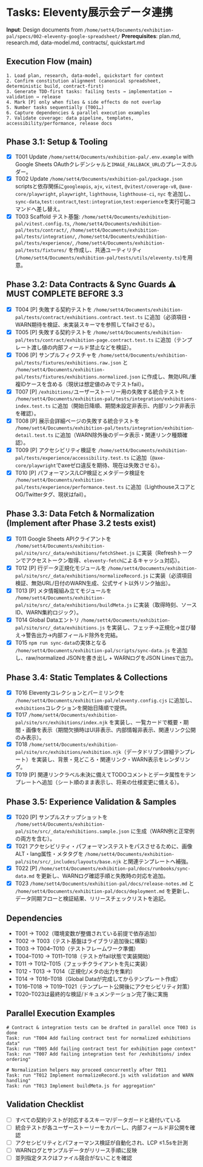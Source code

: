 # Tasks: Eleventy展示会データ連携

**Input**: Design documents from `/home/sett4/Documents/exhibition-pal/specs/002-eleventy-google-spreadsheet/`
**Prerequisites**: plan.md, research.md, data-model.md, contracts/, quickstart.md

## Execution Flow (main)
```
1. Load plan, research, data-model, quickstart for context
2. Confirm constitution alignment (canonical spreadsheet, deterministic build, contract-first)
3. Generate TDD-first tasks: failing tests → implementation → validation → release
4. Mark [P] only when files & side effects do not overlap
5. Number tasks sequentially (T001…)
6. Capture dependencies & parallel execution examples
7. Validate coverage: data pipeline, templates, accessibility/performance, release docs
```

## Phase 3.1: Setup & Tooling
- [X] T001 Update `/home/sett4/Documents/exhibition-pal/.env.example` with Google Sheets OAuthクレデンシャルと`IMAGE_FALLBACK_URL`のプレースホルダー。
- [X] T002 Update `/home/sett4/Documents/exhibition-pal/package.json` scriptsと依存関係に`googleapis`, `ajv`, `vitest`, `@vitest/coverage-v8`, `@axe-core/playwright`, `playwright`, `lighthouse`, `lighthouse-ci`, `nyc` を追加し、`sync-data`,`test:contract`,`test:integration`,`test:experience`を実行可能コマンドへ差し替え。
- [X] T003 Scaffold テスト基盤: `/home/sett4/Documents/exhibition-pal/vitest.config.ts`, `/home/sett4/Documents/exhibition-pal/tests/contract/`, `/home/sett4/Documents/exhibition-pal/tests/integration/`, `/home/sett4/Documents/exhibition-pal/tests/experience/`, `/home/sett4/Documents/exhibition-pal/tests/fixtures/` を作成し、共通ユーティリティ(`/home/sett4/Documents/exhibition-pal/tests/utils/eleventy.ts`)を用意。

## Phase 3.2: Data Contracts & Sync Guards ⚠️ MUST COMPLETE BEFORE 3.3
- [X] T004 [P] 失敗する契約テストを `/home/sett4/Documents/exhibition-pal/tests/contract/exhibitions.contract.test.ts` に追加（必須項目・WARN期待を検証、未実装スキーマを参照してfailさせる）。
- [X] T005 [P] 失敗する契約テストを `/home/sett4/Documents/exhibition-pal/tests/contract/exhibition-page.contract.test.ts` に追加（テンプレート渡し値の内部フィールド禁止などを検証）。
- [X] T006 [P] サンプルフィクスチャを `/home/sett4/Documents/exhibition-pal/tests/fixtures/exhibitions.raw.json` と `/home/sett4/Documents/exhibition-pal/tests/fixtures/exhibitions.normalized.json` に作成し、無効URL/重複IDケースを含める（現状は想定値のみでテストfail）。
- [X] T007 [P] `/exhibitions/`ユーザーストーリー用の失敗する統合テストを `/home/sett4/Documents/exhibition-pal/tests/integration/exhibitions-index.test.ts` に追加（開始日降順、期間未設定非表示、内部リンク非表示を確認）。
- [X] T008 [P] 展示会詳細ページの失敗する統合テストを `/home/sett4/Documents/exhibition-pal/tests/integration/exhibition-detail.test.ts` に追加（WARN除外後のデータ表示・関連リンク種類確認）。
- [X] T009 [P] アクセシビリティ検証を `/home/sett4/Documents/exhibition-pal/tests/experience/accessibility.test.ts` に追加（`@axe-core/playwright`でaxeゼロ違反を期待、現在は失敗させる）。
- [X] T010 [P] パフォーマンス/LCP検証とメタデータ検証を `/home/sett4/Documents/exhibition-pal/tests/experience/performance.test.ts` に追加（LighthouseスコアとOG/Twitterタグ、現状はfail）。

## Phase 3.3: Data Fetch & Normalization (Implement after Phase 3.2 tests exist)
- [X] T011 Google Sheets APIクライアントを `/home/sett4/Documents/exhibition-pal/site/src/_data/exhibitions/fetchSheet.js` に実装（Refreshトークンでアクセストークン取得、`eleventy-fetch`によるキャッシュ対応）。
- [X] T012 [P] 行データ正規化モジュールを `/home/sett4/Documents/exhibition-pal/site/src/_data/exhibitions/normalizeRecord.js` に実装（必須項目検証、無効URL/日付のWARN生成、公式サイト以外リンク抽出）。
- [X] T013 [P] メタ情報組み立てモジュールを `/home/sett4/Documents/exhibition-pal/site/src/_data/exhibitions/buildMeta.js` に実装（取得時刻、ソースID、WARN集約ロジック）。
- [X] T014 Global Dataエントリ `/home/sett4/Documents/exhibition-pal/site/src/_data/exhibitions.js` を実装し、フェッチ→正規化→並び替え→警告出力→内部フィールド除外を完結。
- [X] T015 `npm run sync-data`の実体となる `/home/sett4/Documents/exhibition-pal/scripts/sync-data.js` を追加し、raw/normalized JSONを書き出し + WARNログをJSON Linesで出力。

## Phase 3.4: Static Templates & Collections
- [X] T016 Eleventyコレクションとパーミリンクを `/home/sett4/Documents/exhibition-pal/eleventy.config.cjs` に追加し、`exhibitions`コレクションを開始日降順で提供。
- [X] T017 `/home/sett4/Documents/exhibition-pal/site/src/exhibitions/index.njk` を実装し、一覧カードで概要・期間・画像を表示（期間欠損時はUI非表示、内部情報非表示、関連リンク公開のみ表示）。
- [X] T018 `/home/sett4/Documents/exhibition-pal/site/src/exhibitions/exhibition.njk`（データドリブン詳細テンプレート）を実装し、背景・見どころ・関連リンク・WARN表示をレンダリング。
- [X] T019 [P] 関連リンクラベル未決に備えてTODOコメントとデータ属性をテンプレートへ追加（シート順のまま表示し、将来の仕様変更に備える）。

## Phase 3.5: Experience Validation & Samples
- [X] T020 [P] サンプルスナップショットを `/home/sett4/Documents/exhibition-pal/site/src/_data/exhibitions.sample.json` に生成（WARN例と正常例の両方を含む）。
- [X] T021 アクセシビリティ・パフォーマンステストをパスさせるために、画像ALT・lang属性・メタタグを `/home/sett4/Documents/exhibition-pal/site/src/_includes/layouts/base.njk` と関連テンプレートへ補強。
- [X] T022 [P] `/home/sett4/Documents/exhibition-pal/docs/runbooks/sync-data.md` を更新し、WARNログ確認手順と失敗時の対応を追加。
- [X] T023 `/home/sett4/Documents/exhibition-pal/docs/release-notes.md` と `/home/sett4/Documents/exhibition-pal/docs/deployment.md` を更新し、データ同期フローと検証結果、リリースチェックリストを追記。

## Dependencies
- T001 → T002（環境変数が整備されている前提で依存追加）
- T002 → T003（テスト基盤はライブラリ追加後に構築）
- T003 → T004–T010（テストフレームワーク準備）
- T004–T010 → T011–T018（テストがfail状態で実装開始）
- T011 → T012–T015（フェッチクライアントを先に実装）
- T012・T013 → T014（正規化/メタの出力を集約）
- T014 → T016–T018（Global Dataが完成してからテンプレート作成）
- T016–T018 → T019–T021（テンプレート公開後にアクセシビリティ対策）
- T020–T023は最終的な検証/ドキュメンテーション完了後に実施

## Parallel Execution Examples
```
# Contract & integration tests can be drafted in parallel once T003 is done
Task: run "T004 Add failing contract test for normalized exhibitions data"
Task: run "T005 Add failing contract test for exhibition page context"
Task: run "T007 Add failing integration test for /exhibitions/ index ordering"

# Normalization helpers may proceed concurrently after T011
Task: run "T012 Implement normalizeRecord.js with validation and WARN handling"
Task: run "T013 Implement buildMeta.js for aggregation"
```

## Validation Checklist
- [ ] すべての契約テストが対応するスキーマ/データガードと紐付いている
- [ ] 統合テストが各ユーザーストーリーをカバーし、内部フィールド非公開を確認
- [ ] アクセシビリティとパフォーマンス検証が自動化され、LCP ≤1.5sを計測
- [ ] WARNログとサンプルデータがリリース手順に反映
- [ ] 並列指定タスクはファイル競合がないことを確認
